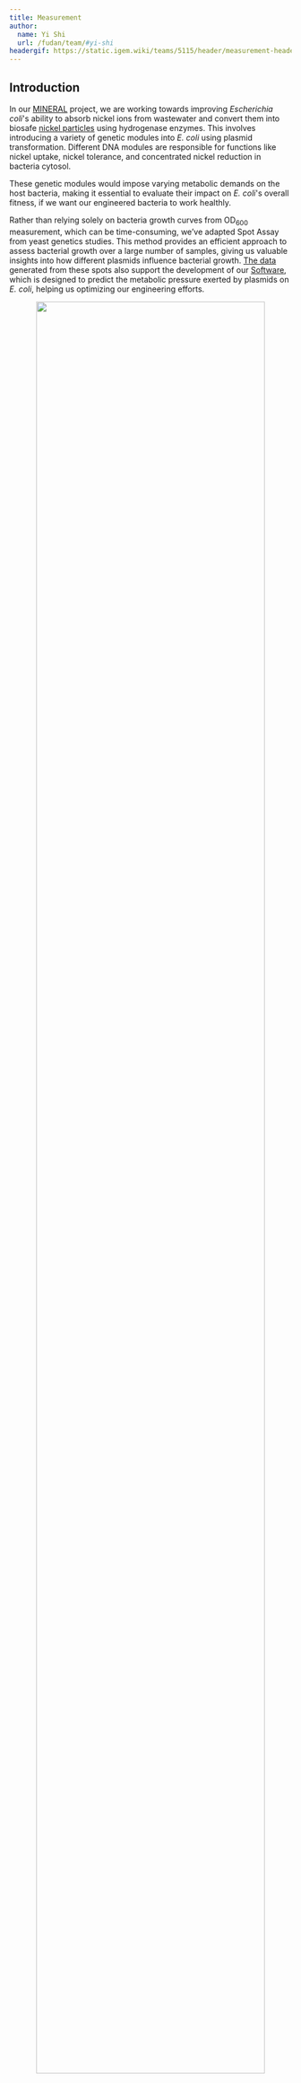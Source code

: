 ```yaml
---
title: Measurement
author:
  name: Yi Shi
  url: /fudan/team/#yi-shi
headergif: https://static.igem.wiki/teams/5115/header/measurement-header.gif
---
```


## Introduction

In our [MINERAL](/fudan/description/) project, we are working towards improving *Escherichia coli*'s ability to absorb nickel ions from wastewater and convert them into biosafe [nickel particles](/fudan/description/#_3-nickel-microparticle-module) using hydrogenase enzymes. This involves introducing a variety of genetic modules into *E. coli* using plasmid transformation. Different DNA modules are responsible for functions like nickel uptake, nickel tolerance, and concentrated nickel reduction in bacteria cytosol.

These genetic modules would impose varying metabolic demands on the host bacteria, making it essential to evaluate their impact on *E. coli*'s overall fitness, if we want our engineered bacteria to work healthly.

Rather than relying solely on bacteria growth curves from OD<sub>600</sub> measurement, which can be time-consuming, we’ve adapted Spot Assay from yeast genetics studies. This method provides an efficient approach to assess bacterial growth over a large number of samples, giving us valuable insights into how different plasmids influence bacterial growth. [The data](https://static.igem.wiki/teams/5115/measurement-sy/spot-assay-data.csv) generated from these spots also support the development of our [Software](/fudan/software/), which is designed to predict the metabolic pressure exerted by plasmids on *E. coli*, helping us optimizing our engineering efforts.

<div style="text-align: center;" id="fig-00">
    <img src="https://static.igem.wiki/teams/5115/measurement-sy/spot-essay.png" style='width:90%'>
    <div>
        <span style="color:gray">Figure 1: Baseline Growth of <em>E. coli</em> in Spot Assay.<br>
          <small>
            Indicated plasmids (listed in <a href="#tab1">Table 1</a>) were used to transform bacteria BL21AI. Single colony was picked from the transformants, and grow in liquid LB with 25 μg/ml Kan, until OD<sub>600</sub> reach 0.6. Normalized liquid bacteria culture was used for Spot Assay, with a serial dilutions as indicated. Various growth condition suggests different plasmid burdens, likely due to the leaky expression.</small>
        </span>
        <br><br>
    </div>
   <br><br>
</div>

To achieve well controlled expression and minimize leakage that could hinder bacteria growth, we chose *E. coli* strain BL21AI, which is an *E. coli* B/r strain and does not contain the *lon* protease. It is also deficient in the outer membrane protease, OmpT. The lacking both reduces degradation of heterologous proteins expressed in this strain, suitable for testing plasmid burden. The strain BL21AI carries a chromosomal insertion of a cassette containing the T7 RNA polymerase[^4] gene in the *araB* locus[^5], allowing expression of T7 RNAP to be regulated by the araBAD promoter. To test a plasmid's burden, we induced with both 0.2% L-arabinose and 1 mM IPTG. This induction strategy allows for optimal conditions for expressing our target proteins, thus testing plasmid burden. However, some plasmids still leaks in BL21AI, causing visible growth defect without induction (Figure 1).


## Spot Assay Overview

### Key Characteristics and Functionality

The Spot Assay, traditionally used in yeast genetics research, is a widely adopted technique for assessing cell growth and viability under experimental conditions. This method is particularly valuable for comparing how different genetic modifications, such as plasmid transformations, genetic deleteions or mutations, affect microbial growth in a controlled and high-throughput manner[^1]. In our project, where *E. coli* is engineered to absorb and convert nickel ions, the Spot Assay serves as an essential tool to evaluate how these transformations impact bacterial fitness.

#### Applicability and Advantages

In a Spot Assay, dilutions of bacterial culture are spotted onto agar plates, without or with inductants, and incubated for colony formation[^2]. The number and size of colonies reveal how different plasmids influence *E. coli* growth.

This method offers several advantages:
* it requires minimal materials, provides rapid results (with evaluations possible within 24 hours)
* it allows for simultaneously testing of multiple plasmids or a same plasmids into multiple strains
* it is very sensitive, making it ideal for detecting subtle growth differences, enabling efficient assessment of plasmid-induced metabolic changes[^3]
* it is internally control, as the same starting culture being plot onto different plates with different conditions

To be specific, our measurement process is designed with rigorous internal controls, ensuring consistency across all experimental conditions. We use the same starting culture for each plate, plotting it onto different plates with varying conditions, including negative controls without induction and positive controls with well-characterized plasmids to validate the accuracy of our results. This approach allows for direct comparison of growth patterns under distinct environmental influences while maintaining a controlled baseline. These controls ensure precise calibration, reliable interpretation, and reproducibility of our findings. By utilizing Spot Assays, we can systematically assess the metabolic burden imposed by different plasmid combinations on *E. coli*, ensuring that the introduced plasmids do not compromise overall cellular performance under varying conditions.

## Spot Assay Protocol

### Step 1: Start a bacterial culture

Inoculate a single colony of *E. coli* BL21(AI) containing the plasmid of interest in 3 mL of LB broth supplemented with the appropriate antibiotic. Shake at 220 rpm, 37°C overnight. To compare clonal variation, multiple colonies could be started from the same plate.

### Step 2: Normalize the liquid cultures

After growth, measure the optical density (OD<sub>600</sub>) of all samples using a spectrophotometer. Normalize the cultures to an OD<sub>600</sub> of 0.6 by diluting with antibiotic containing fresh LB broth.

Do not put the culture into 4 degree. Do not over-grow. Ideally, collecting all samples before OD<sub>600</sub> of 0.8.

### Step 3: Series Dilution

1. Transfer 20 µL of the normalized culture to row A of a 96-well plate
2. Fill the wells in rows A-E with 180 µL of LB broth using a multichannel pipette
3. Conduct a 1:10 serial dilution by transferring 20 µL of culture from each well in row A to the corresponding well in row B. Mix well and repeat this process down to row E, results a series dilution to 1:10<sup>5</sup>.

### Step 4: Spotting and Incubation

1. Sterilize the spotter by submerging it in ethanol and briefly flaming it after each transfer. Ensure the spotter has cooled down adequately after flaming before making the next spot.
2. Immediately transfer equal volumes (typically 5 µL) of diluted culture from each well using a 48-prong spotter(frogger) onto prewarmed dry agar plates containing selective media, in [our case](/fudan/software/) without or with 0.2% L-arabinose and 1 mM IPTG. Dry plates absorb liquid quickly, which is critical to form spots with clear outlines. Do not use plates with any visible liquid on the spotting surface.
3. Incubate the agar plates at 37°C for 12 hours. Various length of incubation could be chosen, e.g. when studying growth trend.

### Step 5: Imaging and Analysis

1. Capture high-quality images of the plates post-incubation with consistent lighting and focus. The plates could be put back to 37°C for extended incubation followed with imaging, if needed.
2. By observing the spot growth of an appropriate dilution (typically 1:10<sup>3</sup>), clear growth difference indicates that plasmid burden on bacteria is quite different.
3. For quantification, open the gray images in [ImageJ](https://imagej.net/ij/) and use the circular selection tool to outline the smallest spot, not colony within the spotted area, in the chosen dilution, excluding the background. Do not use a dilution most spots are fully covered by bacteria. It would be very helpful to store the selection into ImageJ's [ROI Manager](https://imagej.net/ij/docs/menus/analyze.html) window.
4. Measure the gray value in five different plate locations (corners and center) using the circular selection, then click “Analyze” and “Measure” to obtain the mean values, using their mean as the background value.
5. Using the same circular selection, measure the gray value of each spot in the chosen dilution and record these values in an Excel spreadsheet.
6. Subtract the mean background value from each of the gray values of the spots measured.
7. Repeat this process for all plates. The resulting values will reflect the growth levels of each biological replicate, including the control. In our case, spots on not-induced plates are baseline for each plasmid, and we use baseline of plasmids just expressing fluorescent proteins [(#0, #1, #19, #25)](#tab1) as our control.
8. Calculate the mean and standard deviation of the relative growth values obtained from the previous step for three or more replicates. These mean values could be used further to cacluate plasmid burden (induced divided by non-induced), etc.

**Special Tips on Spotting**

To ensure reproducibility by others, please pay special attention to the spotter's use:
* When transferring samples, confirm that each prong captures an equal-sized bacteria liquid droplet, and use a steady, vertical motion when move
* Make sure that all samples are normalized to the same initial  OD<sub>600</sub> to ensure accurate comparisons across conditions
* Finally, when selecting areas for measurement in ImageJ, be mindful of the size of the selection; it should encompass the entire spot while excluding background to avoid skewing the gray value readings.


## Data for our Software

To generate data for our [Software](/fudan/software/), we utilized a structured approach to investigate the impact of various plasmids on bacterial growth. We chose the plasmids listed below.

<div style="text-align: center;">
   <p id="tab1"><span>Table 1: Parts for the plasmid burden investigation</span></p>
</div>

| No.  | Parts    | Part Name     | Resistance |
| ---- | :------- | ------------- |----------- |
| #0   | BBa_K4162001 | stayGold; <em>#0 and #1 in two differnt plasmid backbones</em> | Amp |
| #1   | BBa_K4162001 | stayGold = (n2)oxStayGold(c4)v2.0                     | Kan |
| #2   | BBa_K4162009 | ribozyme + B0_RBS + crtE                              | Kan |
| #3   | BBa_K4162010 | ribozyme + T7_RBS + crtE                              | Kan |
| #4   | BBa_K4162011 | ribozyme + J6_RBS + crtE                              | Kan |
| #5   | BBa_K4162012 | ribozyme + B0_RBS + crtB                              | Kan |
| #6   | BBa_K4162013 | ribozyme + T7_RBS + crtB                              | Kan |
| #7   | BBa_K4162014 | ribozyme + J6_RBS + crtB                              | Kan |
| #8   | BBa_K4162016 | ribozyme + T7_RBS + crtI                              | Kan |
| #9   | BBa_K4162019 | ribozyme + T7_RBS + crtY                              | Kan |
| #10  | BBa_K4162022 | ribozyme + T7_RBS + BCMO                              | Amp |
| #11  | BBa_K4162023 | ribozyme + T7_RBS + ybbO                              | Amp |
| #12  | BBa_K4162101 | ribozyme+RBS+CDS module: crtIY                        | Kan |
| #13  | BBa_K4162103 | ribozyme+RBS+CDS module: crtBE                        | Kan |
| #14  | BBa_K4162106 | ribozyme+RBS+CDS module: crtIB                        | Kan |
| #15  | BBa_K4162107 | ribozyme+RBS+CDS module: crtEY                        | Kan |
| #16  | BBa_K4162108 | ribozyme+RBS+CDS module: crtEBI    | Kan |
| #17  | BBa_K4162112 | ribozyme+RBS+CDS module: crtIYB                       | Kan |
| #18  | BBa_K4162021 | ribozyme+RBS+CDS module: crtIYEB                      | Amp |
| #19  | BBa_K4765022 | mScarlet                                              | Kan |
| #20  | BBa_K4765111 | Twister P1 + T7_RBS + AnAFP + stem-loop               | Kan |
| #21  | BBa_K4765112 | Twister P1 + T7_RBS + SAHS 33020 +  stem-loop         | Kan |
| #22  | BBa_K4765113 | Twister P1 + T7_RBS + H. ex mtSSB +  stem-loop        | Amp |
| #23  | BBa_K4765117 | ribozyme connected: H. ex mtSSB + SAHS  33020         | Kan |
| #24  | BBa_K4765126 | ribozyme connected: H. ex mtSSB + SAHS  33020 + AnAFP | Amp |
| #25  | BBa_K4765022 | mScarlet; <em>an intended duplicated of #19</em> | Kan |
| #26  | BBa_K5115037 | TDP+AnAFP | Kan |

After [bacteria transformation](/fudan/experiments/#other-experimental-methods), we grow liquid culture and made series dilutions in 96-well plates. Next, we spot the same dilution onto two plates, one only contains antibotics, the other contains antibotics, 0.2% L-arabinose and 1 mM IPTG.

<div style="text-align: center;" id="fig2">
    <img src="https://static.igem.wiki/teams/5115/measurement-sy/spot-assay-figure.png" style="width:80%; height: auto;">
    <div>
        <span style="color: gray">Figure 2: Images of Spots from One Experiment, the Control on the Left and the Dual-Induced on the Right.<br>
          <small>These figure illustrates the growth patterns of bacteria spots, following serial dilutions. From left to right, the columns correspond to the initial culture, dilutions of 1:10, 1:100, 1:10<sup>3</sup>, 1:10<sup>4</sup>, and 1:10<sup>5</sup>. #16 and #16-2 were grew from two colonies on the same plate. We transformed plasmid number #19 on another day generating a second plate labeled as #25. Both #16 #16-2 and #19 #25 are biological replicates with slight difference. The edges of the plates can serve as a reference for image quality.</small>
         </span>
      <br><br>
    </div>
</div>

As the dilutions progress, a noticeable decrease in bacteria density is visiable, with the experimental group (dual-induced) displaying different growth characteristics compared to the control group, indicating the impact of plasmid expression on bacterial proliferation (plasmid burden for short).

Subsequently, after measuring the gray value of each group of colonies using [ImageJ](https://imagej.nih.gov/ij/), we quantitatively compare the growth rates of different plasmid-expressing strains, normalized to the best-performing strain shown in [Figure 2](#fig2).

<div style="text-align: center;" id="fig3">
    <img src="https://static.igem.wiki/teams/5115/measurement-sy/bacteria-growth.png" style="width:80%; height: auto;">
    <div>
      <span style="color: gray">Figure 3: Quantification of the Spots Shown in <a href='#fig2'>Figure 2</a>.<br>
         <small>This bar graph compares the growth rates of bacterial strains expressing various plasmids. The Relative <em>E. coli</em> growth was calculated by comparing the experimental group (dual-induced) to the control group and the average values of stayGold (plasmid number #1) and mScarlet (plasmid number #19) fluorescence proteins as a baseline, represented by different colors in the graph. Plasmid number #25 is the same plasmid as #19, but did another bacteria transformation on another day generating a second plate labeled as #25. We also picked two colonies from the same plate (number #16), and labeled the second as #16-2.</small>
         </span>
      <br><br>
    </div>
</div>

<br>

<div style="text-align: center;" id="fig4">
    <img src="https://static.igem.wiki/teams/5115/measurement-sy/standard-curve.png" style="width:66.7%; height: auto;">
    <div>
      <span style="color: gray">Figure 4: Calibration and Assessment.<br>
         <small>With this approach, assuming the series dilution was performed correctly, gray value of the spots (Y axis) could be plotted with the dilution (X axis, log scale) to assess the spotting quality, and to optimze growth condition. Using #1 spots on the left in <a href='#fig2'>Figure 2</a> as an example: an R^2 value of 0.86 provides a strong indication of the experiment's reliability. Although it is suggested to measure spots from only one dilution, obtaining consistent results from two adjacent, non-overgrown dilutions would enhance the user's confidence in the measurement.</small>
         </span>
      <br><br>
    </div>
</div>

<br>

## Previous Inspiring Methodologies in iGEM

In previous iGEM projects, several methods have provided valuable insights that inspire our approach, highlighting related concepts that informed our experimental design.

[Wageningen UR 2019](https://2019.igem.org/Team:Wageningen_UR) team assessed the inhibition of bacteriophage Lambda by dCas12a using a bacteriophage Spot Assay (their Figure 7). While their Spot Assay provided valuable insights, it had limitations in image clarity and lacking quantification, which could obscure subtle differences in growth. Inspired by their observations, we emphazed our approach on quantification and visual clarity of assay results, allowing for a more nuanced analysis of plasmid burden.

[Tartu TUIT 2019](https://2019.igem.org/Team:Tartu_TUIT/Results) team examined the effect of glucanase expression on cell wall integrity by testing cultures under hypo-osmotic stress and in the presence of DMSO. However, their method lacked precision, as the absence of [a metal spotter](https://biokimicroki.com/replica-plating-in-microbiology-animal-biotechnology/) led to uneven colony distributions, making it difficult to achieve consistent areas for analysis. This limitation resulted in qualitative rather than quantitative comparisons.

[ETH Zurich 2019](https://static.igem.org/mediawiki/2019/8/8d/T--ETH_Zurich--spot-plaque-assay-protocol.pdf) provided a [spot-plaque assay protocol](https://static.igem.org/mediawiki/2019/8/8d/T--ETH_Zurich--spot-plaque-assay-protocol.pdf), which outlines a systematic approach for assessing bacteriophage activity against bacterial cultures. While the protocol includes basic steps, it could benefit from detailed documentation to facilitate reproducibility. Furthermore, our experience suggests to ensure a standardized initial OD<sub>600</sub> is essential for reliable comparisons, which was missing in their protocol.

These prior studies have guided our improvements in methodology, particularly in quantification.

## Summary

The measurement approach described above should be easily repeated by others. We have clearly outlines each step, with special tips. We utilized this methodology to assess the growth stress on *E. coli* after introducing various plasmids, providing essential data to inform [Software](/fudan/software/) development aimed at optimizing genetic engieering.

The Spot Assay could be broadly applied across various research projects, including those investigating stress responses in different environmental conditions, antibiotic resistance, synthetic circuit efficiency, and metabolic engineering. By integrating appropriate controls to validate the measurement process and calibrate units, we ensured the reliability and reproducibility of our results.


## References

[^1]: Petropavlovskiy, A. A., Tauro, M. G., Lajoie, P., & Duennwald, M. L. (2020). A Quantitative Imaging-Based Protocol for Yeast Growth and Survival on Agar Plates. *STAR protocols*, *1*(3), 100182. https://doi.org/10.1016/j.xpro.2020.100182
[^2]: Sahu, S. R., Utkalaja, B. G., Patel, S. K., & Acharya, N. (2023). Spot Assay and Colony Forming Unit (CFU) Analyses-based sensitivity test for *Candida albicans* and *Saccharomyces cerevisiae*. *Bio-protocol*, *13*(21), e4872. https://doi.org/10.21769/BioProtoc.4872
[^3]: Petropavlovskiy, A. A., Tauro, M. G., Lajoie, P., & Duennwald, M. L. (2020). A Quantitative Imaging-Based Protocol for Yeast Growth and Survival on Agar Plates. *STAR protocols*, *1*(3), 100182. https://doi.org/10.1016/j.xpro.2020.100182
[^4]: Studier, F. W., and Moffatt, B. A. (1986). Use of Bacteriophage T7 RNA Polymerase to Direct Selective High-Level Expression of Cloned Genes. *J. Mol. Biol*. *189*, 113-130. [https://doi.org/10.1016/0022-2836(86)90385-2](https://doi.org/10.1016/0022-2836(86)90385-2)
[^5]: Ogden, S., Haggerty, D., Stoner, C. M., Kolodrubetz, D., and Schleif, R. (1980). The Escherichia coli L-Arabinose Operon: Binding Sites of the Regulatory Proteins and a Mechanism of Positive and Negative Regulation. *Proc. Natl. Acad. Sci. USA*, *77*, 3346-3350. [https://doi.org/10.1073/pnas.77.6.3346](https://doi.org/10.1073/pnas.77.6.3346)
